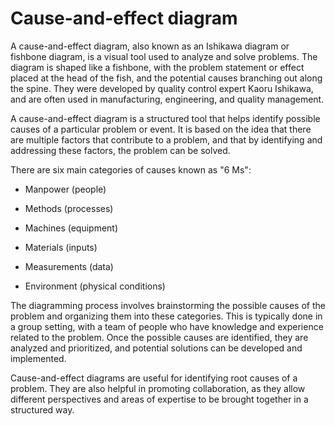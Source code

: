 # Cause-and-effect diagram

A cause-and-effect diagram, also known as an Ishikawa diagram or fishbone diagram, is a visual tool used to analyze and solve problems. The diagram is shaped like a fishbone, with the problem statement or effect placed at the head of the fish, and the potential causes branching out along the spine. They were developed by quality control expert Kaoru Ishikawa, and are often used in manufacturing, engineering, and quality management.

A cause-and-effect diagram is a structured tool that helps identify possible causes of a particular problem or event. It is based on the idea that there are multiple factors that contribute to a problem, and that by identifying and addressing these factors, the problem can be solved.

There are six main categories of causes known as "6 Ms":

* Manpower (people)

* Methods (processes)

* Machines (equipment)

* Materials (inputs)

* Measurements (data)

* Environment (physical conditions)

The diagramming process involves brainstorming the possible causes of the problem and organizing them into these categories. This is typically done in a group setting, with a team of people who have knowledge and experience related to the problem. Once the possible causes are identified, they are analyzed and prioritized, and potential solutions can be developed and implemented.

Cause-and-effect diagrams are useful for identifying root causes of a problem. They are also helpful in promoting collaboration, as they allow different perspectives and areas of expertise to be brought together in a structured way.
